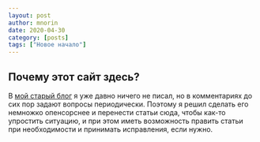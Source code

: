 ```yaml
---
layout: post
author: mnorin
date: 2020-04-30
category: [posts]
tags: ["Новое начало"]
---
```


## Почему этот сайт здесь?

В [мой старый блог](https://mnorin.com) я уже давно ничего не писал, но в комментариях до сих пор задают вопросы периодически. Поэтому я решил сделать его немножко опенсорснее и перенести статьи сюда, чтобы как-то упростить ситуацию, и при этом иметь возможность править статьи при необходимости и принимать исправления, если нужно. 
